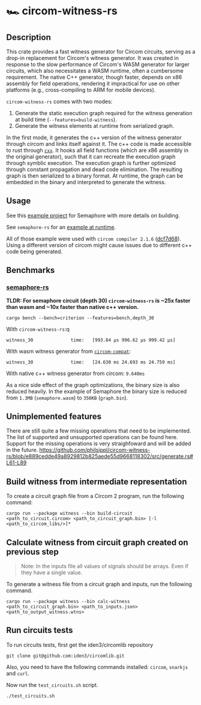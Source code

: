 # 🏎️ circom-witness-rs

## Description

This crate provides a fast witness generator for Circom circuits, serving as a drop-in replacement for Circom's witness generator. It was created in response to the slow performance of Circom's WASM generator for larger circuits, which also necessitates a WASM runtime, often a cumbersome requirement. The native C++ generator, though faster, depends on x86 assembly for field operations, rendering it impractical for use on other platforms (e.g., cross-compiling to ARM for mobile devices).

`circom-witness-rs` comes with two modes:

1. Generate the static execution graph required for the witness generation at build time (`--features=build-witness`).
2. Generate the witness elements at runtime from serialized graph.

In the first mode, it generates the c++ version of the witness generator through circom and links itself against it. The c++ code is made accessible to rust through [`cxx`](https://github.com/dtolnay/cxx). It hooks all field functions (which are x86 assembly in the original generator), such that it can recreate the execution graph through symblic execution. The execution graph is further optimized through constant propagation and dead code elimination. The resulting graph is then serialized to a binary format. At runtime, the graph can be embedded in the binary and interpreted to generate the witness.

## Usage

See this [example project](https://github.com/philsippl/semaphore-witness-example) for Semaphore with more details on building. 

See `semaphore-rs` for an [example at runtime](https://github.com/worldcoin/semaphore-rs/blob/62f556bdc1a2a25021dcccc97af4dfa522ab5789/src/protocol/mod.rs#L161-L163).

All of those example were used with `circom compiler 2.1.6` ([dcf7d68](https://github.com/iden3/circom/tree/dcf7d687a81c6d9b3e3840181fd83cdaf5f4ac05)). Using a different version of circom might cause issues due to different c++ code being generated.

## Benchmarks

### [semaphore-rs](https://github.com/worldcoin/semaphore-rs/tree/main)
**TLDR: For semaphore circuit (depth 30) `circom-witness-rs` is ~25x faster than wasm and ~10x faster than native c++ version.**
```
cargo bench --bench=criterion --features=bench,depth_30
```

With `circom-witness-rs`:q
```
witness_30              time:   [993.84 µs 996.62 µs 999.42 µs]
```

With wasm witness generator from [`circom-compat`](https://github.com/arkworks-rs/circom-compat/blob/master/src/witness/witness_calculator.rs):
```
witness_30              time:   [24.630 ms 24.693 ms 24.759 ms]
```

With native c++ witness generator from circom: `9.640ms`

As a nice side effect of the graph optimizations, the binary size is also reduced heavily. In the example of Semaphore the binary size is reduced from `1.3MB` (`semaphore.wasm`) to `350KB` (`graph.bin`). 

## Unimplemented features

There are still quite a few missing operations that need to be implemented. The list of supported and unsupported operations can be found here. Support for the missing operations is very straighfoward and will be added in the future.
https://github.com/philsippl/circom-witness-rs/blob/e889cedde49a8929812b825aede55d9668118302/src/generate.rs#L61-L89

## Build witness from intermediate representation

To create a circuit graph file from a Circom 2 program, run the following command:

```shell
cargo run --package witness --bin build-circuit <path_to_circuit.circom> <path_to_circuit_graph.bin> [-l <path_to_circom_libs/>]*
```

## Calculate witness from circuit graph created on previous step

> Note: In the inputs file all values of signals should be arrays. Even if they have a single value.

To generate a witness file from a circuit graph and inputs, run the following command.

```shell
cargo run --package witness --bin calc-witness <path_to_circuit_graph.bin> <path_to_inputs.json> <path_to_output_witness.wtns>
```

## Run circuits tests

To run circuits tests, first get the iden3/circomlib repository

```shell
git clone git@github.com:iden3/circomlib.git
```

Also, you need to have the following commands installed: `circom`, `snarkjs` and `curl`.

Now run the `test_circuits.sh` script.

```shell
./test_circuits.sh
```